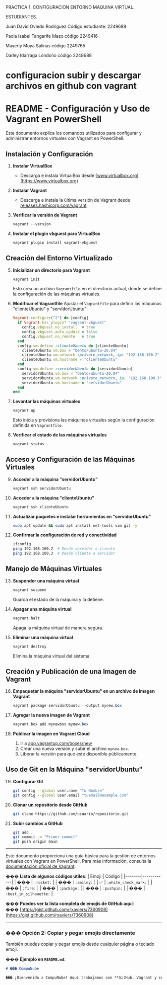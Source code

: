 PRACTICA 1. CONFIGURACION ENTORNO MAQUINA VIRTUAL.

ESTUDIANTES.

Juan David Oviedo Rodriguez Código estudiante: 2249689

Paola Isabel Tangarife Mazo código 2249416

Mayerly Moya Salinas código 2249765

Darley Idarraga Londoño código 2249688



# configuracion subir y descargar archivos en github con vagrant

# README - Configuración y Uso de Vagrant en PowerShell

Este documento explica los comandos utilizados para configurar y administrar entornos virtuales con Vagrant en PowerShell.

## Instalación y Configuración

1. **Instalar VirtualBox**
   - Descarga e instala VirtualBox desde [www.virtualbox.org](https://www.virtualbox.org)

2. **Instalar Vagrant**
   - Descarga e instala la última versión de Vagrant desde [releases.hashicorp.com/vagrant](https://releases.hashicorp.com/vagrant/)

3. **Verificar la versión de Vagrant**
   ```powershell
   vagrant --version
   ```

4. **Instalar el plugin vbguest para VirtualBox**
   ```powershell
   vagrant plugin install vagrant-vbguest
   ```

## Creación del Entorno Virtualizado

5. **Inicializar un directorio para Vagrant**
   ```powershell
   vagrant init
   ```
   Esto crea un archivo `Vagrantfile` en el directorio actual, donde se define la configuración de las máquinas virtuales.

6. **Modificar el Vagrantfile**
   Ajustar el `Vagrantfile` para definir las máquinas "clienteUbuntu" y "servidorUbuntu":
   
   ```ruby
   Vagrant.configure("2") do |config|
     if Vagrant.has_plugin? "vagrant-vbguest"
       config.vbguest.no_install  = true
       config.vbguest.auto_update = false
       config.vbguest.no_remote   = true
     end
     config.vm.define :clienteUbuntu do |clienteUbuntu|
       clienteUbuntu.vm.box = "bento/ubuntu-20.04"
       clienteUbuntu.vm.network :private_network, ip: "192.168.100.2"
       clienteUbuntu.vm.hostname = "clienteUbuntu"
     end
     config.vm.define :servidorUbuntu do |servidorUbuntu|
       servidorUbuntu.vm.box = "bento/ubuntu-20.04"
       servidorUbuntu.vm.network :private_network, ip: "192.168.100.3"
       servidorUbuntu.vm.hostname = "servidorUbuntu"
     end
   end
   ```

7. **Levantar las máquinas virtuales**
   ```powershell
   vagrant up
   ```
   Esto inicia y provisiona las máquinas virtuales según la configuración definida en `Vagrantfile`.

8. **Verificar el estado de las máquinas virtuales**
   ```powershell
   vagrant status
   ```

## Acceso y Configuración de las Máquinas Virtuales

9. **Acceder a la máquina "servidorUbuntu"**
   ```powershell
   vagrant ssh servidorUbuntu
   ```

10. **Acceder a la máquina "clienteUbuntu"**
    ```powershell
    vagrant ssh clienteUbuntu
    ```

11. **Actualizar paquetes e instalar herramientas en "servidorUbuntu"**
    ```bash
    sudo apt update && sudo apt install net-tools vim git -y
    ```

12. **Confirmar la configuración de red y conectividad**
    ```bash
    ifconfig
    ping 192.168.100.2  # Desde servidor a cliente
    ping 192.168.100.3  # Desde cliente a servidor
    ```

## Manejo de Máquinas Virtuales

13. **Suspender una máquina virtual**
    ```powershell
    vagrant suspend
    ```
    Guarda el estado de la máquina y la detiene.

14. **Apagar una máquina virtual**
    ```powershell
    vagrant halt
    ```
    Apaga la máquina virtual de manera segura.

15. **Eliminar una máquina virtual**
    ```powershell
    vagrant destroy
    ```
    Elimina la máquina virtual del sistema.

## Creación y Publicación de una Imagen de Vagrant

16. **Empaquetar la máquina "servidorUbuntu" en un archivo de imagen Vagrant**
    ```powershell
    vagrant package servidorUbuntu --output mynew.box
    ```

17. **Agregar la nueva imagen de Vagrant**
    ```powershell
    vagrant box add mynewbox mynew.box
    ```

18. **Publicar la imagen en Vagrant Cloud**
    1. Ir a [app.vagrantup.com/boxes/new](https://app.vagrantup.com/boxes/new)
    2. Crear una nueva versión y subir el archivo `mynew.box`.
    3. Liberar la versión para que esté disponible públicamente.

## Uso de Git en la Máquina "servidorUbuntu"

19. **Configurar Git**
    ```bash
    git config --global user.name "Tu Nombre"
    git config --global user.email "tuemail@example.com"
    ```

20. **Clonar un repositorio desde GitHub**
    ```bash
    git clone https://github.com/usuario/repositorio.git
    ```

21. **Subir cambios a GitHub**
    ```bash
    git add .
    git commit -m "Primer commit"
    git push origin main
    ```

---

Este documento proporciona una guía básica para la gestión de entornos virtuales con Vagrant en PowerShell. Para más información, consulta la [documentación oficial de Vagrant](https://www.vagrantup.com/docs).




��� **Lista de algunos códigos útiles**:
| Emoji | Código |
|--------|------------|
| ��� | `:rocket:` |
| ��� | `:smiley:` |
| ✅ | `:white_check_mark:` |
| ��� | `:fire:` |
| ��� | `:package:` |
| ��� | `:pushpin:` |
| ��� | `:bust_in_silhouette:` |

��� **Puedes ver la lista completa de emojis de GitHub aquí**:  
��� [https://gist.github.com/rxaviers/7360908](https://gist.github.com/rxaviers/7360908)

---

### ��� **Opción 2: Copiar y pegar emojis directamente**
También puedes copiar y pegar emojis desde cualquier página o teclado emoji.

��� **Ejemplo en `README.md`**:
```md
# ��� CompuNube

��� ¡Bienvenido a CompuNube! Aquí trabajamos con **GitHub, Vagrant y computación en la nube** ☁️.

